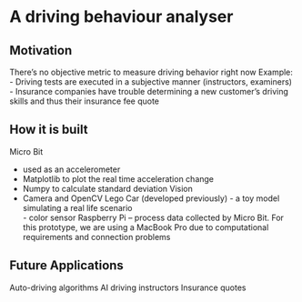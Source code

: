# A driving behaviour analyser

## Motivation
There’s no objective metric to measure driving behavior right now
Example: 
    - Driving tests are executed in a subjective manner (instructors, examiners)
    - Insurance companies have trouble determining a new customer’s     driving skills and thus their insurance fee quote

## How it is built
Micro Bit  
   - used as an accelerometer
   - Matplotlib to plot the real time acceleration change
   - Numpy to calculate standard deviation 
Vision
   - Camera and OpenCV
 Lego Car (developed previously)
    - a toy model simulating a real life scenario    
    - color sensor
Raspberry Pi – process data collected by Micro Bit. For this prototype, we are using a MacBook Pro due to computational requirements and connection problems

## Future Applications
Auto-driving algorithms
AI driving instructors
Insurance quotes
